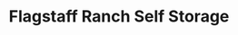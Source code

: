 ---
title: "Flagstaff Ranch Self Storage"
url: /flagstaff/flagstaff-ranch-self-storage-south-flagstaff-ranch-road-2/
shop: Mieten
---